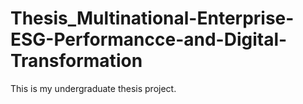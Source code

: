# Thesis_Multinational-Enterprise-ESG-Performancce-and-Digital-Transformation
This is my undergraduate thesis project.
